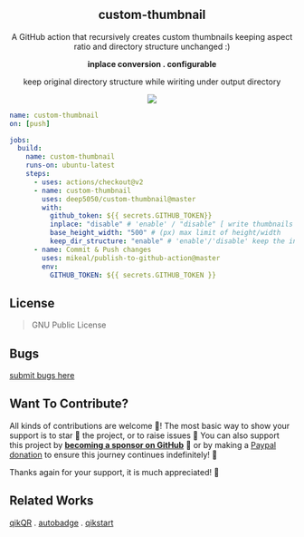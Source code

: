 

<p align=center> <h2 align=center>custom-thumbnail</h2></p>

<p align=center>A GitHub action that recursively creates custom thumbnails keeping aspect ratio and directory structure unchanged :)</p>
<p align=center> <b> inplace conversion . configurable </b>  </p>
<p align=center> keep original directory structure while wiriting under output directory</p>

<p align=center>
  <!-- <img align=center src=http://hits.dwyl.com/deep5050/custom-thumbnail.svg" /> -->
  <img align=center src="https://img.shields.io/github/v/release/deep5050/custom-thumbnail?style=flat-square" />                                                                  

</p>


```yaml
name: custom-thumbnail
on: [push]

jobs:
  build:
    name: custom-thumbnail
    runs-on: ubuntu-latest
    steps:
      - uses: actions/checkout@v2
      - name: custom-thumbnail
        uses: deep5050/custom-thumbnail@master
        with:
          github_token: ${{ secrets.GITHUB_TOKEN}}
          inplace: "disable" # 'enable' / "disable" [ write thumbnails at their origin path (replace) ], if disabled writes under '.thumbnails' directory 
          base_height_width: "500" # (px) max limit of height/width
          keep_dir_structure: "enable" # 'enable'/'disable' keep the input images directory structure while writing to .thumbnails directory
      - name: Commit & Push changes
        uses: mikeal/publish-to-github-action@master
        env:
          GITHUB_TOKEN: ${{ secrets.GITHUB_TOKEN }}

```

## License
>GNU Public License
## Bugs
[submit bugs here](https://github.com/deep5050/custom-thumbnail/issues)



## Want To Contribute?

All kinds of contributions are welcome :raised_hands:! The most basic way to show your support is to star :star2: the project, or to raise issues :speech_balloon: You can also support this project by [**becoming a sponsor on GitHub**](https://github.com/sponsors/deep5050) :clap: or by making a [Paypal donation](https://www.paypal.me/deep5050) to ensure this journey continues indefinitely! :rocket:

Thanks again for your support, it is much appreciated! :pray:

## Related Works

[qikQR](https://github.com/deep5050/qikQR) . [autobadge](https://github.com/deep5050/autobadge) . [qikstart](https://github.com/deep5050/qikstart)
